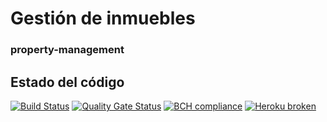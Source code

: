 # Gestión de inmuebles
### property-management 
## Estado del código
[![Build Status](https://travis-ci.com/Sip-informatica/property-management.svg?branch=develop)](https://travis-ci.com/Sip-informatica/property-management)
[![Quality Gate Status](https://sonarcloud.io/api/project_badges/measure?project=es.sip-informatica%3Aproperty-management&metric=alert_status)](https://sonarcloud.io/dashboard?id=es.sip-informatica%3Aproperty-management)
[![BCH compliance](https://bettercodehub.com/edge/badge/Sip-informatica/property-management?branch=develop)](https://bettercodehub.com/)
[![Heroku broken](https://sip-property-management.herokuapp.com/system/version-badge)](https://sip-property-management.herokuapp.com/)
